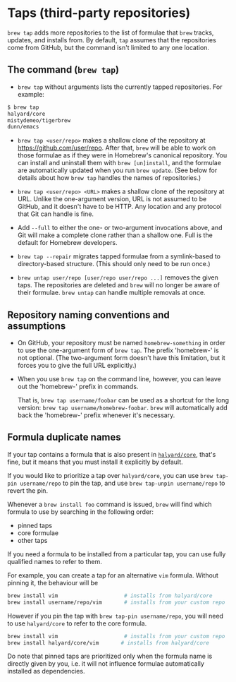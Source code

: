 # Taps (third-party repositories)

`brew tap` adds more repositories to the list of formulae that `brew` tracks, updates,
and installs from. By default, `tap` assumes that the repositories come from GitHub,
but the command isn't limited to any one location.

## The command (`brew tap`)

* `brew tap` without arguments lists the currently tapped repositories. For
  example:

```sh
$ brew tap
halyard/core
mistydemeo/tigerbrew
dunn/emacs
```

* `brew tap <user/repo>` makes a shallow clone of the repository at
  https://github.com/user/repo. After that, `brew` will be able to work on
  those formulae as if they were in Homebrew's canonical repository. You can
  install and uninstall them with `brew [un]install`, and the formulae are
  automatically updated when you run `brew update`. (See below for details
  about how `brew tap` handles the names of repositories.)

* `brew tap <user/repo> <URL>` makes a shallow clone of the repository at URL.
  Unlike the one-argument version, URL is not assumed to be GitHub, and it
  doesn't have to be HTTP. Any location and any protocol that Git can handle is
  fine.

* Add `--full` to either the one- or two-argument invocations above, and Git
  will make a complete clone rather than a shallow one. Full is the default for
  Homebrew developers.

* `brew tap --repair` migrates tapped formulae from a symlink-based to
  directory-based structure. (This should only need to be run once.)

* `brew untap user/repo [user/repo user/repo ...]` removes the given taps. The
  repositories are deleted and `brew` will no longer be aware of their formulae.
  `brew untap` can handle multiple removals at once.

## Repository naming conventions and assumptions

* On GitHub, your repository must be named `homebrew-something` in order to use
  the one-argument form of `brew tap`.  The prefix 'homebrew-' is not optional.
  (The two-argument form doesn't have this limitation, but it forces you to
  give the full URL explicitly.)

* When you use `brew tap` on the command line, however, you can leave out the
  'homebrew-' prefix in commands.

  That is, `brew tap username/foobar` can be used as a shortcut for the long
  version: `brew tap username/homebrew-foobar`. `brew` will automatically add
  back the 'homebrew-' prefix whenever it's necessary.

## Formula duplicate names

If your tap contains a formula that is also present in
[`halyard/core`](https://github.com/halyard/homebrew-core), that's fine,
but it means that you must install it explicitly by default.

If you would like to prioritize a tap over `halyard/core`, you can use
`brew tap-pin username/repo` to pin the tap,
and use `brew tap-unpin username/repo` to revert the pin.

Whenever a `brew install foo` command is issued, `brew` will find which formula
to use by searching in the following order:

* pinned taps
* core formulae
* other taps

If you need a formula to be installed from a particular tap, you can use fully
qualified names to refer to them.

For example, you can create a tap for an alternative `vim` formula. Without
pinning it, the behaviour will be

```sh
brew install vim                     # installs from halyard/core
brew install username/repo/vim       # installs from your custom repo
```

However if you pin the tap with `brew tap-pin username/repo`, you will need to
use `halyard/core` to refer to the core formula.

```sh
brew install vim                     # installs from your custom repo
brew install halyard/core/vim       # installs from halyard/core
```

Do note that pinned taps are prioritized only when the formula name is directly
given by you, i.e. it will not influence formulae automatically installed as
dependencies.
